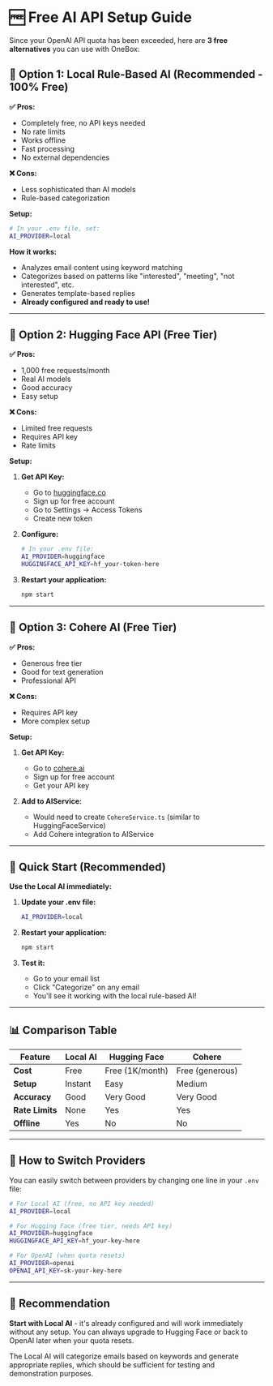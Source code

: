 # 🆓 Free AI API Setup Guide

Since your OpenAI API quota has been exceeded, here are **3 free alternatives** you can use with OneBox:

## 🥇 **Option 1: Local Rule-Based AI (Recommended - 100% Free)**

**✅ Pros:**
- Completely free, no API keys needed
- No rate limits
- Works offline
- Fast processing
- No external dependencies

**❌ Cons:**
- Less sophisticated than AI models
- Rule-based categorization

**Setup:**
```bash
# In your .env file, set:
AI_PROVIDER=local
```

**How it works:**
- Analyzes email content using keyword matching
- Categorizes based on patterns like "interested", "meeting", "not interested", etc.
- Generates template-based replies
- **Already configured and ready to use!**

---

## 🥈 **Option 2: Hugging Face API (Free Tier)**

**✅ Pros:**
- 1,000 free requests/month
- Real AI models
- Good accuracy
- Easy setup

**❌ Cons:**
- Limited free requests
- Requires API key
- Rate limits

**Setup:**
1. **Get API Key:**
   - Go to [huggingface.co](https://huggingface.co)
   - Sign up for free account
   - Go to Settings → Access Tokens
   - Create new token

2. **Configure:**
   ```bash
   # In your .env file:
   AI_PROVIDER=huggingface
   HUGGINGFACE_API_KEY=hf_your-token-here
   ```

3. **Restart your application:**
   ```bash
   npm start
   ```

---

## 🥉 **Option 3: Cohere AI (Free Tier)**

**✅ Pros:**
- Generous free tier
- Good for text generation
- Professional API

**❌ Cons:**
- Requires API key
- More complex setup

**Setup:**
1. **Get API Key:**
   - Go to [cohere.ai](https://cohere.ai)
   - Sign up for free account
   - Get your API key

2. **Add to AIService:**
   - Would need to create `CohereService.ts` (similar to HuggingFaceService)
   - Add Cohere integration to AIService

---

## 🚀 **Quick Start (Recommended)**

**Use the Local AI immediately:**

1. **Update your .env file:**
   ```bash
   AI_PROVIDER=local
   ```

2. **Restart your application:**
   ```bash
   npm start
   ```

3. **Test it:**
   - Go to your email list
   - Click "Categorize" on any email
   - You'll see it working with the local rule-based AI!

---

## 📊 **Comparison Table**

| Feature | Local AI | Hugging Face | Cohere |
|---------|----------|--------------|---------|
| **Cost** | Free | Free (1K/month) | Free (generous) |
| **Setup** | Instant | Easy | Medium |
| **Accuracy** | Good | Very Good | Very Good |
| **Rate Limits** | None | Yes | Yes |
| **Offline** | Yes | No | No |

---

## 🔧 **How to Switch Providers**

You can easily switch between providers by changing one line in your `.env` file:

```bash
# For Local AI (free, no API key needed)
AI_PROVIDER=local

# For Hugging Face (free tier, needs API key)
AI_PROVIDER=huggingface
HUGGINGFACE_API_KEY=hf_your-key-here

# For OpenAI (when quota resets)
AI_PROVIDER=openai
OPENAI_API_KEY=sk-your-key-here
```

---

## 🎯 **Recommendation**

**Start with Local AI** - it's already configured and will work immediately without any setup. You can always upgrade to Hugging Face or back to OpenAI later when your quota resets.

The Local AI will categorize emails based on keywords and generate appropriate replies, which should be sufficient for testing and demonstration purposes.
